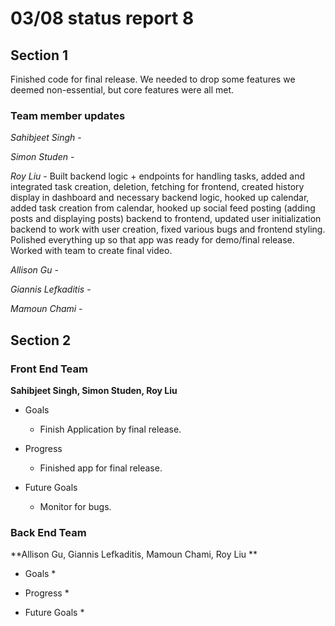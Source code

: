 # 03/08 status report 8

## Section 1
Finished code for final release. We needed to drop some features we deemed non-essential, but core features were all met. 

### Team member updates
*Sahibjeet Singh* -    

*Simon Studen* -  

*Roy Liu* -  Built backend logic + endpoints for handling tasks, added and integrated task creation, deletion, fetching for frontend, created history display in dashboard and necessary backend logic, hooked up calendar, added task creation from calendar, hooked up social feed posting (adding posts and displaying posts) backend to frontend, updated user initialization backend to work with user creation, fixed various bugs and frontend styling. Polished everything up so that app was ready for demo/final release. Worked with team to create final video.

*Allison Gu* -     

*Giannis Lefkaditis* -  

*Mamoun Chami* -   


## Section 2

### Front End Team
**Sahibjeet Singh, Simon Studen, Roy Liu**
* Goals
  -  Finish Application by final release. 

* Progress
  *  Finished app for final release.

* Future Goals
  * Monitor for bugs.
 
### Back End Team
**Allison Gu, Giannis Lefkaditis, Mamoun Chami, Roy Liu **

* Goals
  * 

* Progress
  * 

* Future Goals
  * 
